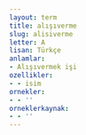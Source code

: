 ```yaml
---
layout: term
title: alışıverme
slug: alisiverme
letter: A
lisan: Türkçe
anlamlar:
- Alışıvermek işi
ozellikler:
- - isim
ornekler:
- - ''
orneklerkaynak:
- - ''
---
```

